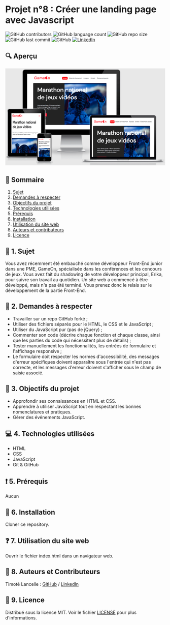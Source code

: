 # Projet n°8 : Créer une landing page avec Javascript

![GitHub contributors](https://img.shields.io/github/contributors/LancelleTimote/Projet-n-8-Creer-une-landing-page-avec-Javascript?style=for-the-badge)
![GitHub language count](https://img.shields.io/github/languages/count/LancelleTimote/Projet-n-8-Creer-une-landing-page-avec-Javascript?style=for-the-badge)
![GitHub repo size](https://img.shields.io/github/repo-size/LancelleTimote/Projet-n-8-Creer-une-landing-page-avec-Javascript?style=for-the-badge)
![GitHub last commit](https://img.shields.io/github/last-commit/LancelleTimote/Projet-n-8-Creer-une-landing-page-avec-Javascript?style=for-the-badge)
![GitHub](https://img.shields.io/github/license/LancelleTimote/Projet-n-8-Creer-une-landing-page-avec-Javascript?style=for-the-badge)
[![LinkedIn](https://img.shields.io/badge/LinkedIn-0077B5?style=for-the-badge&logo=linkedin&logoColor=white)](https://www.linkedin.com/in/timote-lancelle-devweb/)

## :mag: Aperçu

![Aperçu du site web](visuel_projet/visuel_projet.png)

## :bookmark_tabs: Sommaire
<ol>
    <li><a href="#sujet">Sujet</a></li>
    <li><a href="#demandes_respecter">Demandes à respecter</a></li>
    <li><a href="#objectifs_projet">Objectifs du projet</a></li>
    <li><a href="#technologies_utilisees">Technologies utilisées</a></li>
    <li><a href="#prerequis">Prérequis</a></li>
    <li><a href="#installation">Installation</a></li>
    <li><a href="#utilisation_siteweb">Utilisation du site web</a></li>
    <li><a href="#auteurs_contributeurs">Auteurs et contributeurs</a></li>
    <li><a href="#licence">Licence</a></li>
</ol>

## :page_facing_up: 1. Sujet <a name = "sujet"></a>

Vous avez récemment été embauché comme développeur Front-End junior dans une PME, GameOn, spécialisée dans les conférences et les concours de jeux.
Vous avez fait du shadowing de votre développeur principal, Erika, pour suivre son travail au quotidien.
Un site web a commencé à être développé, mais n'a pas été terminé. Vous prenez donc le relais sur le développement de la partie Front-End.

## :memo: 2. Demandes à respecter <a name = "demandes_respecter"></a>

* Travailler sur un repo GitHub forké ;
* Utiliser des fichiers séparés pour le HTML, le CSS et le JavaScript ;
* Utiliser du JavaScript pur (pas de jQuery) ;
* Commenter son code (décrire chaque fonction et chaque classe, ainsi que les parties du code qui nécessitent plus de détails) ;
* Tester manuellement les fonctionnalités, les entrées de formulaire et l'affichage responsive ;
* Le formulaire doit respecter les normes d'accessibilité, des messages d'erreur spécifiques doivent apparaître sous l'entrée qui n'est pas correcte, et les messages d'erreur doivent s'afficher sous le champ de saisie associé.

## :checkered_flag: 3. Objectifs du projet <a name = "objectifs_projet"></a>

* Approfondir ses connaissances en HTML et CSS.
* Apprendre à utiliser JavaScript tout en respectant les bonnes nomenclatures et pratiques.
* Gérer des événements JavaScript.

## :computer: 4. Technologies utilisées <a name = "technologies_utilisees"></a>

* HTML
* CSS
* JavaScript
* Git & GitHub

## :exclamation: 5. Prérequis <a name = "prerequis"></a>

Aucun

## :wrench: 6. Installation <a name = "installation"></a>

Cloner ce repository.

## :question: 7. Utilisation du site web <a name = "utilisation_siteweb"></a>

Ouvrir le fichier index.html dans un navigateur web.

## :beers: 8. Auteurs et Contributeurs <a name = "auteurs_contributeurs"></a>

Timoté Lancelle : [GitHub](https://github.com/LancelleTimote) / [LinkedIn](https://www.linkedin.com/in/timote-lancelle-devweb/)

## :page_with_curl: 9. Licence <a name = "licence"></a>

Distribué sous la licence MIT. Voir le fichier [LICENSE](LICENSE) pour plus d'informations.
